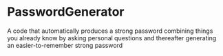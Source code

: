 # PasswordGenerator
A code that automatically produces a strong password combining things you already know by asking personal questions and thereafter generating an easier-to-remember strong password
